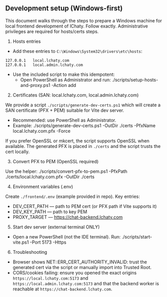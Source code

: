 ## Development setup (Windows-first)

This document walks through the steps to prepare a Windows machine for local frontend development of lChaty. Follow exactly. Administrative privileges are required for hosts/certs steps.

1) Hosts entries

- Add these entries to `C:\Windows\System32\drivers\etc\hosts`:
```
127.0.0.1   local.lchaty.com
127.0.0.1   local.admin.lchaty.com
```
- Use the included script to make this idempotent:
  - Open PowerShell as Administrator and run:
    ./scripts/setup-hosts-and-proxy.ps1 -Action add

2) Certificates (SAN: local.lchaty.com, local.admin.lchaty.com)

We provide a script `./scripts/generate-dev-certs.ps1` which will create a SAN certificate (PFX + PEM) suitable for Vite dev server.

- Recommended: use PowerShell as Administrator.
- Example:
  ./scripts/generate-dev-certs.ps1 -OutDir ./certs -PfxName local.lchaty.com.pfx -Force

If you prefer OpenSSL or mkcert, the script supports OpenSSL when available. The generated PFX is placed in `./certs` and the script trusts the cert locally.

3) Convert PFX to PEM (OpenSSL required)

Use the helper:
  ./scripts/convert-pfx-to-pem.ps1 -PfxPath ./certs/local.lchaty.com.pfx -OutDir ./certs

4) Environment variables (.env)

Create `./frontend/.env` (example provided in repo). Key entries:

- DEV_CERT_PATH — path to PEM cert (or PFX path if Vite supports it)
- DEV_KEY_PATH — path to key PEM
- PROXY_TARGET — https://chat-backend.lchaty.com

5) Start dev server (external terminal ONLY)

- Open a new PowerShell (not the IDE terminal). Run:
  ./scripts/start-vite.ps1 -Port 5173 -Https

6) Troubleshooting

- Browser shows NET::ERR_CERT_AUTHORITY_INVALID: trust the generated cert via the script or manually import into Trusted Root.
- CORS/cookies failing: ensure you opened the exact origins `https://local.lchaty.com:5173` and `https://local.admin.lchaty.com:5173` and that the backend worker is reachable at `https://chat-backend.lchaty.com`.
